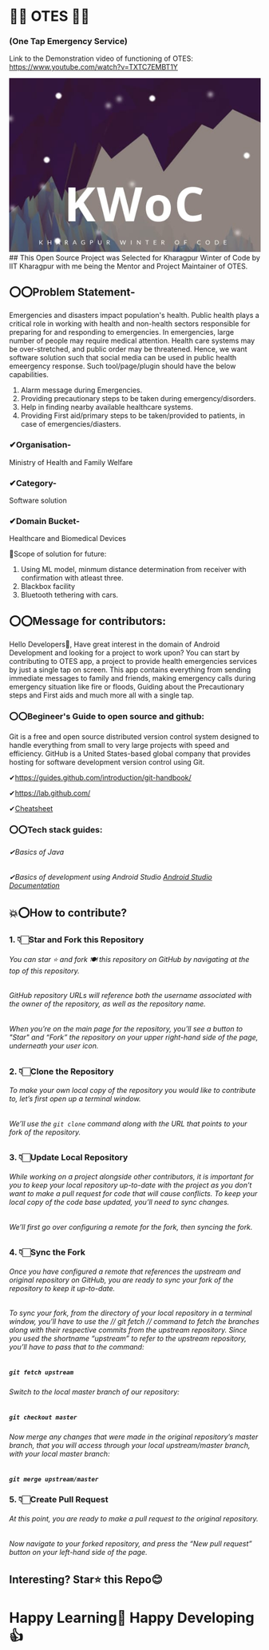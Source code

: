 # 🛑🛑   OTES   🛑🛑
### (One Tap Emergency Service)
Link to the Demonstration video of functioning of OTES: https://www.youtube.com/watch?v=TXTC7EMBT1Y 

<img src="https://github.com/supu2701/Open-CV-Projects/blob/main/KWoC.jpeg">
## This Open Source Project was Selected for Kharagpur Winter of Code by IIT Kharagpur with me being the Mentor and Project Maintainer of OTES.

## ⭕⭕Problem Statement-
Emergencies and disasters impact population's health. Public health plays a critical role in working with health and non-health sectors responsible for preparing for and responding to emergencies. In emergencies, large number of people may require medical attention. Health care systems may be over-stretched, and public order may be threatened. Hence, we want software solution such that social media can be used in public health emeergency response. Such tool/page/plugin should have the below capabilities.
1) Alarm message during Emergencies.
2) Providing precautionary steps to be taken during emergency/disorders.
3) Help in finding nearby available healthcare systems.
4) Providing First aid/primary steps to be taken/provided to patients, in case of emergencies/diasters.

### ✔Organisation-
Ministry of Health and Family Welfare
### ✔Category-
Software solution
### ✔Domain Bucket-
Healthcare and Biomedical Devices

🔶Scope of solution for future: 
1. Using ML model, minmum distance determination from receiver with confirmation with atleast three.
2. Blackbox facility
3. Bluetooth tethering with cars.

## ⭕⭕Message for contributors:
Hello Developers👋,
Have great interest in the domain of Android Development and looking for a project to work upon? You can start by contributing to OTES app, a project to provide health emergencies services by just a single tap on screen.
This app contains everything from sending immediate messages to family and friends, making emergency calls during emergency situation like fire or floods, Guiding about the Precautionary steps and First aids and much more all with a single tap.

### ⭕⭕Begineer's Guide to open source and github:
Git is a free and open source distributed version control system designed to handle everything from small to very large projects with speed and efficiency.
GitHub is a United States-based global company that provides hosting for software development version control using Git.

✔https://guides.github.com/introduction/git-handbook/

✔https://lab.github.com/

✔[Cheatsheet](https://github.github.com/training-kit/downloads/github-git-cheat-sheet/)

### ⭕⭕Tech stack guides:
###### ✔Basics of Java
###### ✔Basics of development using Android Studio [Android Studio Documentation](https://developer.android.com/docs)



## 💥⭕How to contribute?
### 1. 👇🏻Star and Fork this Repository
###### You can star ⭐ and fork 🍽️ this repository on GitHub by navigating at the top of this repository.


###### GitHub repository URLs will reference both the username associated with the owner of the repository, as well as the repository name.


###### When you’re on the main page for the repository, you’ll see a button to "Star" and “Fork” the repository on your upper right-hand side of the page, underneath your user icon.

### 2. 👇🏻Clone the Repository

###### To make your own local copy of the repository you would like to contribute to, let’s first open up a terminal window.

###### We’ll use the `git clone`  command along with the URL that points to your fork of the repository.

### 3. 👇🏻Update Local Repository

###### While working on a project alongside other contributors, it is important for you to keep your local repository up-to-date with the project as you don’t want to make a pull request for code that will cause conflicts. To keep your local copy of the code base updated, you’ll need to sync changes.

###### We’ll first go over configuring a remote for the fork, then syncing the fork.

### 4. 👇🏻Sync the Fork

###### Once you have configured a remote that references the upstream and original repository on GitHub, you are ready to sync your fork of the repository to keep it up-to-date.
###### To sync your fork, from the directory of your local repository in a terminal window, you’ll have to use the // git fetch // command to fetch the branches along with their respective commits from the upstream repository. Since you used the shortname “upstream” to refer to the upstream repository, you’ll have to pass that to the command:

##### ` git fetch upstream `

###### Switch to the local master branch of our repository:

##### ` git checkout master `

###### Now merge any changes that were made in the original repository’s master branch, that you will access through your local upstream/master branch, with your local master branch:

##### ` git merge upstream/master `

### 5. 👇🏻Create Pull Request

###### At this point, you are ready to make a pull request to the original repository.

###### Now navigate to your forked repository, and press the “New pull request” button on your left-hand side of the page.

## Interesting? Star⭐ this Repo😊

# Happy Learning💯 Happy Developing👍

